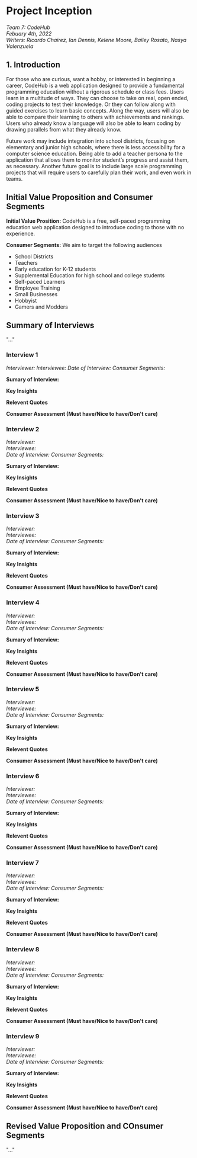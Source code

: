 # Project Inception 

_Team 7: CodeHub\
Febuary 4th, 2022\
Writers: Ricardo Chairez, Ian Dennis, Kelene Moore, Bailey Rosato, Nasya Valenzuela_

## 1. Introduction
For those who are curious, want a hobby, or interested in beginning a career, CodeHub is a web application designed to provide a fundamental programming education without a rigorous schedule or class fees. Users learn in a multitude of ways. They can choose to take on real, open ended, coding projects to test their knowledge. Or they can follow along with guided exercises to learn basic concepts. Along the way, users will also be able to compare their learning to others with achievements and rankings. Users who already know a language will also be able to learn coding by drawing parallels from what they already know.

Future work may include integration into school districts, focusing on elementary and junior high schools, where there is less accessibility for a computer science education. Being able to add a teacher persona to the application that allows them to monitor student’s progress and assist them, as necessary. Another future goal is to include large scale programming projects that will require users to carefully plan their work, and even work in teams. 

## Initial Value Proposition and Consumer Segments
**Initial Value Prosition:** 
CodeHub is a free, self-paced programming education web application designed to introduce coding to those with no experience. 

**Consumer Segments:** We aim to target the following audiences
- School Districts 
- Teachers
- Early education for K-12 students 
- Supplemental Education for high school and college students 
- Self-paced Learners 
- Employee Training 
- Small Businesses 
- Hobbyist
- Gamers and Modders 

## Summary of Interviews
"..."

### Interview 1
_Interviewer: 
Interviewee: 
Date of Interview: 
Consumer Segments:_

**Sumary of Interview:**

**Key Insights**

**Relevent Quotes**

**Consumer Assessment (Must have/Nice to have/Don't care)**



### Interview 2
_Interviewer:\
Interviewee:\
Date of Interview:
Consumer Segments:_

**Sumary of Interview:**

**Key Insights**

**Relevent Quotes**

**Consumer Assessment (Must have/Nice to have/Don't care)**


### Interview 3
_Interviewer:\
Interviewee:\
Date of Interview:
Consumer Segments:_

**Sumary of Interview:**

**Key Insights**

**Relevent Quotes**

**Consumer Assessment (Must have/Nice to have/Don't care)**


### Interview 4
_Interviewer:\
Interviewee:\
Date of Interview:
Consumer Segments:_

**Sumary of Interview:**

**Key Insights**

**Relevent Quotes**

**Consumer Assessment (Must have/Nice to have/Don't care)**


### Interview 5
_Interviewer:\
Interviewee:\
Date of Interview:
Consumer Segments:_

**Sumary of Interview:**

**Key Insights**

**Relevent Quotes**

**Consumer Assessment (Must have/Nice to have/Don't care)**


### Interview 6
_Interviewer:\
Interviewee:\
Date of Interview:
Consumer Segments:_

**Sumary of Interview:**

**Key Insights**

**Relevent Quotes**

**Consumer Assessment (Must have/Nice to have/Don't care)**


### Interview 7
_Interviewer:\
Interviewee:\
Date of Interview:
Consumer Segments:_

**Sumary of Interview:**

**Key Insights**

**Relevent Quotes**

**Consumer Assessment (Must have/Nice to have/Don't care)**


### Interview 8
_Interviewer:\
Interviewee:\
Date of Interview:
Consumer Segments:_

**Sumary of Interview:**

**Key Insights**

**Relevent Quotes**

**Consumer Assessment (Must have/Nice to have/Don't care)**


### Interview 9
_Interviewer:\
Interviewee:\
Date of Interview:
Consumer Segments:_

**Sumary of Interview:**

**Key Insights**

**Relevent Quotes**

**Consumer Assessment (Must have/Nice to have/Don't care)**

## Revised Value Proposition and COnsumer Segments
"..."
